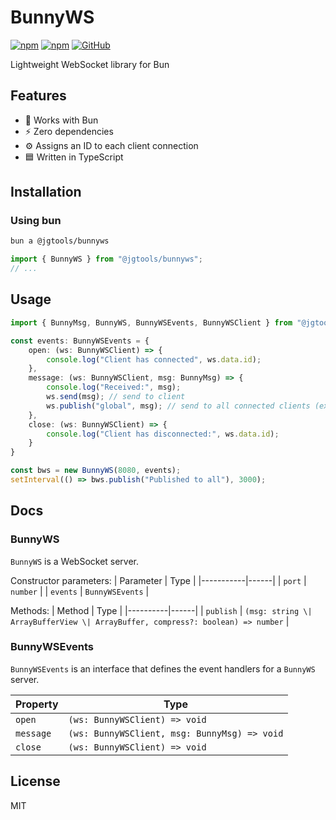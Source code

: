 # BunnyWS

[![npm](https://img.shields.io/npm/v/@jgtools/bunnyws)](https://www.npmjs.com/package/@jgtools/bunnyws)
[![npm](https://img.shields.io/npm/dm/@jgtools/bunnyws)](https://www.npmjs.com/package/@jgtools/bunnyws)
[![GitHub](https://img.shields.io/github/license/jgtools/bunnyws)](https://github.com/git/git-scm.com/blob/main/MIT-LICENSE.txt)

Lightweight WebSocket library for Bun

## Features
- :rabbit: Works with Bun
- :zap: Zero dependencies
- :gear: Assigns an ID to each client connection
- :blue_square: Written in TypeScript

## Installation

### Using bun

```bash
bun a @jgtools/bunnyws
```

```javascript
import { BunnyWS } from "@jgtools/bunnyws";
// ...
```

## Usage

```typescript
import { BunnyMsg, BunnyWS, BunnyWSEvents, BunnyWSClient } from "@jgtools/bunnyws";

const events: BunnyWSEvents = {
    open: (ws: BunnyWSClient) => {
        console.log("Client has connected", ws.data.id);
    },
    message: (ws: BunnyWSClient, msg: BunnyMsg) => {
        console.log("Received:", msg);
        ws.send(msg); // send to client
        ws.publish("global", msg); // send to all connected clients (excluding itself)
    },
    close: (ws: BunnyWSClient) => {
        console.log("Client has disconnected:", ws.data.id);
    }
}

const bws = new BunnyWS(8080, events);
setInterval(() => bws.publish("Published to all"), 3000);
```

## Docs

### BunnyWS

`BunnyWS` is a WebSocket server.

Constructor parameters:
| Parameter | Type |
|-----------|------|
| `port` | `number` |
| `events` | `BunnyWSEvents` |

Methods:
| Method | Type |
|----------|------|
| `publish` | `(msg: string \| ArrayBufferView \| ArrayBuffer, compress?: boolean) => number` |

### BunnyWSEvents

`BunnyWSEvents` is an interface that defines the event handlers for a `BunnyWS` server.

| Property | Type |
|----------|------|
| `open` | `(ws: BunnyWSClient) => void` |
| `message` | `(ws: BunnyWSClient, msg: BunnyMsg) => void` |
| `close` | `(ws: BunnyWSClient) => void` |

## License

MIT

